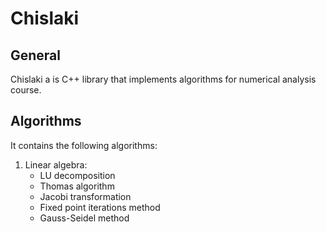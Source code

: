 # Chislaki

## General
Chislaki a is C++ library that implements algorithms
for numerical analysis course.

## Algorithms
It contains the following algorithms:
1. Linear algebra:
    * LU decomposition
    * Thomas algorithm
    * Jacobi transformation
    * Fixed point iterations method
    * Gauss-Seidel method
